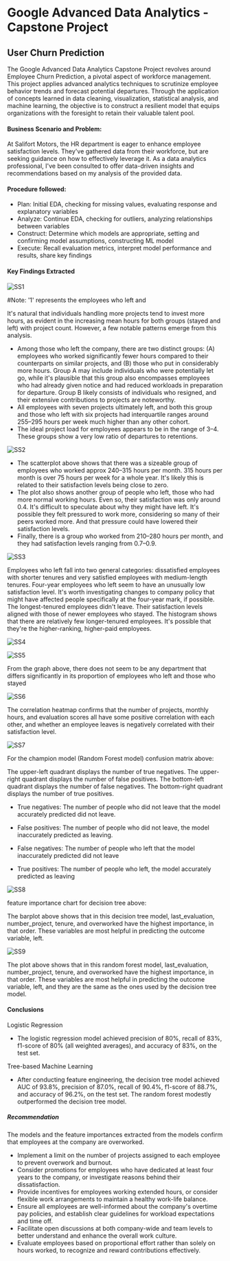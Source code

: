 # Google Advanced Data Analytics - Capstone Project
## User Churn Prediction

The Google Advanced Data Analytics Capstone Project revolves around Employee Churn Prediction, a pivotal aspect of workforce management. This project applies advanced analytics techniques to scrutinize employee behavior trends and forecast potential departures. Through the application of concepts learned in data cleaning, visualization, statistical analysis, and machine learning, the objective is to construct a resilient model that equips organizations with the foresight to retain their valuable talent pool.

#### Business Scenario and Problem:
At Salifort Motors, the HR department is eager to enhance employee satisfaction levels. They've gathered data from their workforce, but are seeking guidance on how to effectively leverage it. As a data analytics professional, I've been consulted to offer data-driven insights and recommendations based on my analysis of the provided data.

#### Procedure followed:
- Plan: Initial EDA, checking for missing values, evaluating response and explanatory variables
- Analyze: Continue EDA, checking for outliers, analyzing relationships between variables
- Construct: Determine which models are appropriate, setting and confirming model assumptions, constructing ML model
- Execute: Recall evaluation metrics, interpret model performance and results, share key findings
  
#### Key Findings Extracted

![SS1](https://github.com/Rohan-Goli/Google-Advanced-Data-Analytics-HR-Capstone-Project/blob/main/Google%20Advanced%20Data%20Analytics%2C%20Capstone%20Project/Project_Images/SS1.png)

#Note: '1' represents the employees who left and

It's natural that individuals handling more projects tend to invest more hours, as evident in the increasing mean hours for both groups (stayed and left) with project count. However, a few notable patterns emerge from this analysis.
- Among those who left the company, there are two distinct groups: (A) employees who worked significantly fewer hours compared to their counterparts on similar projects, and (B) those who put in considerably more hours. Group A may include individuals who were potentially let go, while it's plausible that this group also encompasses employees who had already given notice and had reduced workloads in preparation for departure. Group B likely consists of individuals who resigned, and their extensive contributions to projects are noteworthy.
- All employees with seven projects ultimately left, and both this group and those who left with six projects had interquartile ranges around 255–295 hours per week much higher than any other cohort.
- The ideal project load for employees appears to be in the range of 3–4. These groups show a very low ratio of departures to retentions.

![SS2](https://github.com/Rohan-Goli/Google-Advanced-Data-Analytics-HR-Capstone-Project/blob/main/Google%20Advanced%20Data%20Analytics%2C%20Capstone%20Project/Project_Images/SS2.png)

- The scatterplot above shows that there was a sizeable group of employees who worked approx 240–315 hours per month. 315 hours per month is over 75 hours per week for a whole year. It's likely this is related to their satisfaction levels being close to zero.
- The plot also shows another group of people who left, those who had more normal working hours. Even so, their satisfaction was only around 0.4. It's difficult to speculate about why they might have left. It's possible they felt pressured to work more, considering so many of their peers worked more. And that pressure could have lowered their satisfaction levels.
- Finally, there is a group who worked from 210–280 hours per month, and they had satisfaction levels ranging from 0.7–0.9.

![SS3](https://github.com/Rohan-Goli/Google-Advanced-Data-Analytics-HR-Capstone-Project/blob/main/Google%20Advanced%20Data%20Analytics%2C%20Capstone%20Project/Project_Images/SS3.png)

Employees who left fall into two general categories: dissatisfied employees with shorter tenures and very satisfied employees with medium-length tenures.
Four-year employees who left seem to have an unusually low satisfaction level. It's worth investigating changes to company policy that might have affected people specifically at the four-year mark, if possible.
The longest-tenured employees didn't leave. Their satisfaction levels aligned with those of newer employees who stayed.
The histogram shows that there are relatively few longer-tenured employees. It's possible that they're the higher-ranking, higher-paid employees.

![SS4](https://github.com/Rohan-Goli/Google-Advanced-Data-Analytics-HR-Capstone-Project/blob/main/Google%20Advanced%20Data%20Analytics%2C%20Capstone%20Project/Project_Images/SS3.png)


![SS5](https://github.com/Rohan-Goli/Google-Advanced-Data-Analytics-HR-Capstone-Project/blob/main/Google%20Advanced%20Data%20Analytics%2C%20Capstone%20Project/Project_Images/SS5.png)

From the graph above, there does not seem to be any department that differs significantly in its proportion of employees who left and those who stayed

![SS6](https://github.com/Rohan-Goli/Google-Advanced-Data-Analytics-HR-Capstone-Project/blob/main/Google%20Advanced%20Data%20Analytics%2C%20Capstone%20Project/Project_Images/SS6.png)

The correlation heatmap confirms that the number of projects, monthly hours, and evaluation scores all have some positive correlation with each other, and whether an employee leaves is negatively correlated with their satisfaction level.

![SS7](https://github.com/Rohan-Goli/Google-Advanced-Data-Analytics-HR-Capstone-Project/blob/main/Google%20Advanced%20Data%20Analytics%2C%20Capstone%20Project/Project_Images/SS7.png)

For the champion model (Random Forest model) confusion matrix above:

The upper-left quadrant displays the number of true negatives. The upper-right quadrant displays the number of false positives. The bottom-left quadrant displays the number of false negatives. The bottom-right quadrant displays the number of true positives.

- True negatives: The number of people who did not leave that the model accurately predicted did not leave.

- False positives: The number of people who did not leave, the model inaccurately predicted as leaving.

- False negatives: The number of people who left that the model inaccurately predicted did not leave

- True positives: The number of people who left, the model accurately predicted as leaving

![SS8](https://github.com/Rohan-Goli/Google-Advanced-Data-Analytics-HR-Capstone-Project/blob/main/Google%20Advanced%20Data%20Analytics%2C%20Capstone%20Project/Project_Images/SS8.png)

feature importance chart for decision tree above:

The barplot above shows that in this decision tree model, last_evaluation, number_project, tenure, and overworked have the highest importance, in that order. These variables are most helpful in predicting the outcome variable, left.

![SS9](https://github.com/Rohan-Goli/Google-Advanced-Data-Analytics-HR-Capstone-Project/blob/main/Google%20Advanced%20Data%20Analytics%2C%20Capstone%20Project/Project_Images/SS9.png)

The plot above shows that in this random forest model, last_evaluation, number_project, tenure, and overworked have the highest importance, in that order. These variables are most helpful in predicting the outcome variable, left, and they are the same as the ones used by the decision tree model.


#### Conclusions

Logistic Regression

- The logistic regression model achieved precision of 80%, recall of 83%, f1-score of 80% (all weighted averages), and accuracy of 83%, on the test set.
  
Tree-based Machine Learning

- After conducting feature engineering, the decision tree model achieved AUC of 93.8%, precision of 87.0%, recall of 90.4%, f1-score of 88.7%, and accuracy of 96.2%, on the test set. The random forest modestly outperformed the decision tree model.

##### Recommendation

The models and the feature importances extracted from the models confirm that employees at the company are overworked.
- Implement a limit on the number of projects assigned to each employee to prevent overwork and burnout.
- Consider promotions for employees who have dedicated at least four years to the company, or investigate reasons behind their dissatisfaction.
- Provide incentives for employees working extended hours, or consider flexible work arrangements to maintain a healthy work-life balance.
- Ensure all employees are well-informed about the company's overtime pay policies, and establish clear guidelines for workload expectations and time off.
- Facilitate open discussions at both company-wide and team levels to better understand and enhance the overall work culture.
- Evaluate employees based on proportional effort rather than solely on hours worked, to recognize and reward contributions effectively.
